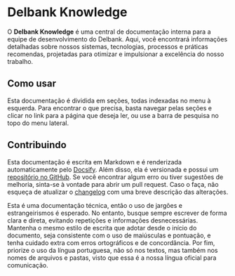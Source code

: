 # Delbank Knowledge <!-- {docsify-ignore-all} -->

O **Delbank Knowledge** é uma central de documentação interna para a equipe de desenvolvimento do Delbank. Aqui, você
encontrará informações detalhadas sobre nossos sistemas, tecnologias, processos e práticas recomendas, projetadas para
otimizar e impulsionar a excelência do nosso trabalho.

## Como usar

Esta documentação é dividida em seções, todas indexadas no menu à esquerda. Para encontrar o que precisa, basta
navegar pelas seções e clicar no link para a página que deseja ler, ou use a barra de pesquisa no topo do menu lateral.

## Contribuindo

Esta documentação é escrita em Markdown e é renderizada automaticamente pelo [Docsify](https://docsify.js.org/#/). Além
disso, ela é versionada e possui um [repositório no GitHub](https://github.com/DelbankDev/delbank-knowledge-docsify). Se
você encontrar algum erro ou tiver sugestões de melhoria, sinta-se à vontade para abrir um pull request. Caso o faça,
não esqueça de atualizar o [changelog](/atualizacoes/) com uma breve descrição das alterações.

Esta é uma documentação técnica, então o uso de jargões e estrangeirismos é esperado. No entanto, busque sempre escrever
de forma clara e direta, evitando repetições e informações desnecessárias. Mantenha o mesmo estilo de escrita que adotar
desde o início do documento, seja consistente com o uso de maiúsculas e pontuação, e tenha cuidado extra com erros
ortográficos e de concordância. Por fim, priorize o uso da língua portuguesa, não só nos textos, mas também nos nomes de
arquivos e pastas, visto que essa é a nossa língua oficial para comunicação.

